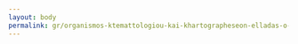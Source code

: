 ```yaml
---
layout: body
permalink: gr/organismos-ktemattologiou-kai-khartographeseon-elladas-o-k-kh-e/
---
```



